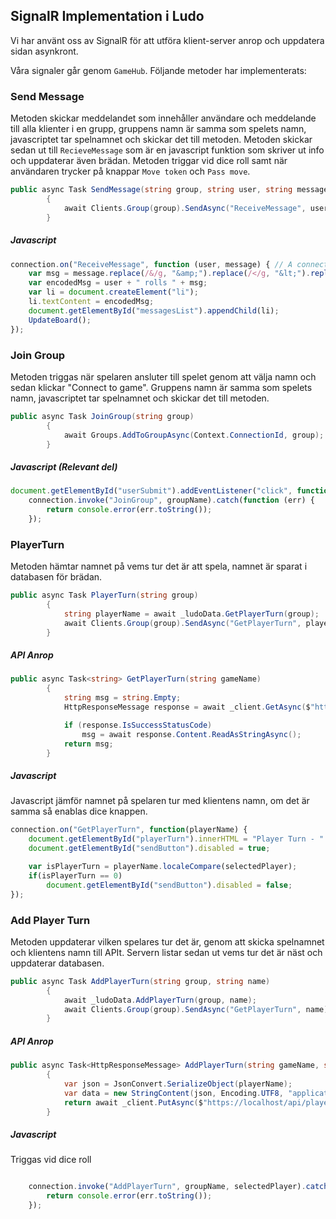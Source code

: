 
## SignalR Implementation i Ludo
Vi har använt oss av SignalR för att utföra klient-server anrop och uppdatera sidan asynkront.

Våra signaler går genom ``GameHub``. Följande metoder har implementerats:

### Send Message
Metoden skickar meddelandet som innehåller användare och meddelande till alla klienter i en grupp, gruppens namn är samma som spelets namn, javascriptet tar spelnamnet och skickar det till metoden. Metoden skickar sedan ut till ``RecieveMessage`` som är en javascript funktion som skriver ut info och uppdaterar även brädan. Metoden triggar vid dice roll samt när användaren trycker på knappar ``Move token`` och ``Pass move``.
```csharp
public async Task SendMessage(string group, string user, string message)
        {
            await Clients.Group(group).SendAsync("ReceiveMessage", user, message);
        }
```
##### Javascript
```JavaScript
connection.on("ReceiveMessage", function (user, message) { // A connection on SingalR method SendMessage returns a string in the message list html and updates board
    var msg = message.replace(/&/g, "&amp;").replace(/</g, "&lt;").replace(/>/g, "&gt;");
    var encodedMsg = user + " rolls " + msg;
    var li = document.createElement("li");
    li.textContent = encodedMsg;
    document.getElementById("messagesList").appendChild(li);
    UpdateBoard();
});
```

### Join Group
Metoden triggas när spelaren ansluter till spelet genom att välja namn och sedan klickar "Connect to game". Gruppens namn är samma som spelets namn, javascriptet tar spelnamnet och skickar det till metoden.

```csharp
public async Task JoinGroup(string group)
        {
            await Groups.AddToGroupAsync(Context.ConnectionId, group);
        }
```
##### Javascript (Relevant del)
```JavaScript
document.getElementById("userSubmit").addEventListener("click", function(event) {
    connection.invoke("JoinGroup", groupName).catch(function (err) {
        return console.error(err.toString());
    });
```
### PlayerTurn
Metoden hämtar namnet på vems tur det är att spela, namnet är sparat i databasen för brädan.
```csharp
public async Task PlayerTurn(string group)
        {
            string playerName = await _ludoData.GetPlayerTurn(group);
            await Clients.Group(group).SendAsync("GetPlayerTurn", playerName);
        }
```
##### API Anrop
```csharp
public async Task<string> GetPlayerTurn(string gameName)
        {
            string msg = string.Empty;
            HttpResponseMessage response = await _client.GetAsync($"https://localhost/api/players/turn/{gameName}");

            if (response.IsSuccessStatusCode)
                msg = await response.Content.ReadAsStringAsync();
            return msg;
        }
```
##### Javascript
Javascript jämför namnet på spelaren tur med klientens namn, om det är samma så enablas dice knappen.
```JavaScript
connection.on("GetPlayerTurn", function(playerName) {
    document.getElementById("playerTurn").innerHTML = "Player Turn - " + playerName;
    document.getElementById("sendButton").disabled = true;

    var isPlayerTurn = playerName.localeCompare(selectedPlayer);
    if(isPlayerTurn == 0)
        document.getElementById("sendButton").disabled = false;
});
```
### Add Player Turn
Metoden uppdaterar vilken spelares tur det är, genom att skicka spelnamnet och klientens namn till APIt. Servern listar sedan ut vems tur det är näst och uppdaterar databasen.
```csharp
public async Task AddPlayerTurn(string group, string name)
        {
            await _ludoData.AddPlayerTurn(group, name);
            await Clients.Group(group).SendAsync("GetPlayerTurn", name);
        }
```
##### API Anrop
```csharp
public async Task<HttpResponseMessage> AddPlayerTurn(string gameName, string playerName)
        {
            var json = JsonConvert.SerializeObject(playerName);
            var data = new StringContent(json, Encoding.UTF8, "application/json");
            return await _client.PutAsync($"https://localhost/api/players/turn/{gameName}", data);
        }
```
##### Javascript
Triggas vid dice roll
```Javascript

    connection.invoke("AddPlayerTurn", groupName, selectedPlayer).catch(function (err) {
        return console.error(err.toString());
    });
```
